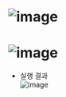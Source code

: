 ![image](https://github.com/JEONGSEJIN/DataStructure/assets/41496585/616f6675-892d-4eba-ada4-9f809a1b04b2)
=====
![image](https://github.com/JEONGSEJIN/DataStructure/assets/41496585/3f826584-763a-49f5-ac23-d029cda57bdf)
=====
- 실행 결과  
![image](https://github.com/JEONGSEJIN/DataStructure/assets/41496585/be693515-b961-4807-b54d-0570a8ca69d9)
